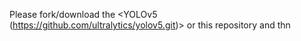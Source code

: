 Please fork/download the <YOLOv5 (https://github.com/ultralytics/yolov5.git)> or this repository and thn
